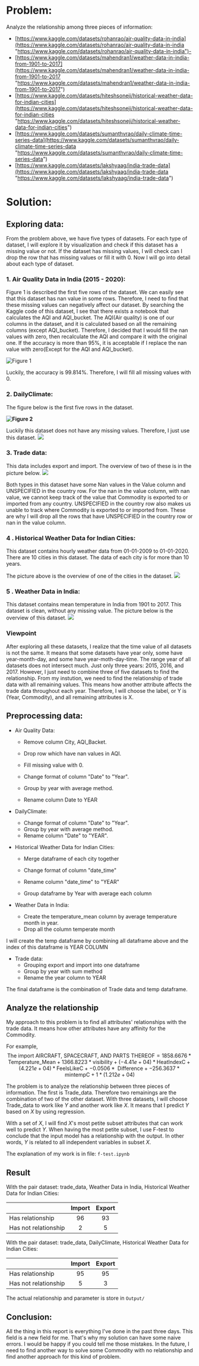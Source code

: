 
# Problem:

Analyze the relationship among three pieces of information:

+ [https://www.kaggle.com/datasets/rohanrao/air-quality-data-in-india](https://www.kaggle.com/datasets/rohanrao/air-quality-data-in-india "https://www.kaggle.com/datasets/rohanrao/air-quality-data-in-india")-
+  [https://www.kaggle.com/datasets/mahendran1/weather-data-in-india-from-1901-to-2017](https://www.kaggle.com/datasets/mahendran1/weather-data-in-india-from-1901-to-2017 "https://www.kaggle.com/datasets/mahendran1/weather-data-in-india-from-1901-to-2017") 
+  [https://www.kaggle.com/datasets/hiteshsoneji/historical-weather-data-for-indian-cities](https://www.kaggle.com/datasets/hiteshsoneji/historical-weather-data-for-indian-cities "https://www.kaggle.com/datasets/hiteshsoneji/historical-weather-data-for-indian-cities") 
+ [https://www.kaggle.com/datasets/sumanthvrao/daily-climate-time-series-data](https://www.kaggle.com/datasets/sumanthvrao/daily-climate-time-series-data "https://www.kaggle.com/datasets/sumanthvrao/daily-climate-time-series-data")
+  [https://www.kaggle.com/datasets/lakshyaag/india-trade-data](https://www.kaggle.com/datasets/lakshyaag/india-trade-data "https://www.kaggle.com/datasets/lakshyaag/india-trade-data")


# Solution:


## Exploring data:

From the problem above, we have five types of datasets. For each type of dataset, I will explore it by visualization and check if this dataset has a missing value or not. If the dataset has missing values, I will check can I drop the row that has missing values or fill it with 0. Now I will go into detail about each type of dataset.

### 1. Air Quality Data in India (2015 - 2020):
Figure 1 is described the first five rows of the dataset. We can easily see that this dataset has nan value in some rows. Therefore, I need to find that these missing values can negatively affect our dataset. By searching the Kaggle code of this dataset, I see that there exists a notebook that calculates the AQI and AQI_bucket. The AQI(Air quality) is one of our columns in the dataset, and it is calculated based on all the remaining columns (except AQI_bucket). Therefore, I decided that I would fill the nan values with zero, then recalculate the AQI and compare it with the original one. If the accuracy is more than 95%, it is acceptable if I replace the nan value with zero(Except for the AQI and AQI_bucket).


![Figure 1](https://lh3.googleusercontent.com/LQFYwLOv-sDSpnEQzWd3BeipedVpAKu8ROvmUgijRz9SYz9We-Svd766i854ZyTDD7_E2O1V14ZtjIP_QB8IsT8VrtrNzeUh960Aok-Mvth2XfDQvM3Up0WU01aTil0KZAdYVqvUL0JAXXh8Lw )


Luckily, the accuracy is 99.814%. Therefore, I will fill all missing values with 0.

### 2. DailyClimate:
The figure below is the first five rows in the dataset.

**![Figure 2 ](https://lh4.googleusercontent.com/ntJVTKochVerd9PyK9iNdSre_uBCoO9rtpSkv26Txf1Hh-09CPblpTaUJQeprPpg-NaV-crdTUOFMfvf_RUiEv_g0u3SjZJXF-XwL7Rb0Pp5TXyzHOrNZ2lNCb_B_CDJyGYcwrOs0Ew_12BLEg)**
 
 Luckily this dataset does not have any missing values. Therefore, I just use this dataset.
**![](https://lh4.googleusercontent.com/iKtUo-DkiX5-qi6Yo4p4MHI20W_kri69kP8lvVpwzQXPP8ZEt36aRwQ0BCoY-cmjQE_a8eKzI-Q7WJMHyf1NoVwvpExw_KHrY_Ja7b1My2AV4KkEXvGyugkcijd6VkjE8mlxFu1Wam0J7t2v2Q)**

### 3. Trade data:
This data includes export and import. The overview of two of these is in the picture below.
**![](https://lh5.googleusercontent.com/Bro6a3OWIUH8fO6wD1DVaCMvTsD5zVaAgO0kxAvzqShMxmzLVq8UG-bERWhtzgNwXe-xob73nx3VezvljY1P03uSvEhJx71UpROhY-I39NIsepeBOgxFKZWtvyOaxPilZN-aMkzZCLBCc1N3VA)**



Both types in this dataset have some Nan values in the Value column and UNSPECIFIED in the country row. For the nan in the value column, with nan value, we cannot keep track of the value that  Commodity is exported to or imported from any country. UNSPECIFIED in the country row also makes us unable to track where Commodity is exported to or imported from. These are why I will drop all the rows that have UNSPECIFIED in the country row or nan in the value column.

### 4	. Historical Weather Data for Indian Cities:

This dataset contains hourly weather data from 01-01-2009 to 01-01-2020. There are 10 cities in this dataset. The data of each city is for more than 10 years.

The picture above is the overview of one of the cities in the dataset.
**![](https://lh6.googleusercontent.com/X0rbaqdITpq1Us9ucOpJBGXyJf4DTF6_j1MOALXx6VlQB0-jOLwqxYuJcrFz5h5hytR_O3hYCAppTimR-n8-cAgXPJgu2ESnZLdW11SChJHi3v6FAIbhUNQmL6nvQHtMSgaWtvPoVp5nlqm7Qw)**

### 5	. Weather Data in India:
This dataset contains mean temperature in India from 1901 to 2017. This dataset is clean, without any missing value.
The picture below is the overview of this dataset.
**![](https://lh3.googleusercontent.com/rzZJo2E4kEgxnsd5wES7KAKyL9E9GpwW0WIwAvWAp4dkee7ctlEiQZiLLHQQloLap6PUvneKKxJBFTjsvFNGkKwK3Rv1hgdeKuD50iw4AqJ_n5LpwuAXX-Q-13bk5sbuBOKewy0EBeYar5TAmA)**

### Viewpoint
After exploring all these datasets, I realize that the time value of all datasets is not the same. It means that some datasets have year only, some have year-month-day, and some have year-moth-day-time. The range year of all datasets does not intersect much. Just only three years: 2015, 2016, and 2017. However, I just need to combine three of five datasets to find the relationship. From my instution, we need to find the relationship of trade data with all remaining values. This means how another attribute affects the trade data throughout each year. Therefore, I will choose the label, or Y is (Year, Commodity), and all remaining attributes is X.
## Preprocessing  data:

+ Air Quality Data: 
	+ Remove column City, AQI_Backet.

	+ Drop row which have nan values in AQI.

	+ Fill missing value with 0.

	+ Change format of column "Date" to "Year".

	+ Group by year with average method.
	+ Rename column Date to YEAR

+ DailyClimate:
	+ Change format of column "Date" to "Year". 
	+ Group by year with average method.
	+ Rename column "Date" to "YEAR".
+ Historical Weather Data for Indian Cities:
	+ Merge dataframe of each city together

	+ Change format of column "date_time"

	+ Rename column "date_time" to "YEAR"

	+ Group dataframe by Year with average each column
+ Weather Data in India:
	+ Create the temperature_mean column by average temperature month in year.
	+ Drop all the column temperate month

I will create the temp dataframe by combining all dataframe above and the index of this dataframe is YEAR COLUMN

+ Trade data:
	+	Grouping export and import into one dataframe
	+	Group by year with sum method
	+	Rename the year column to YEAR

The final dataframe is the combination of  Trade data and temp dataframe.

## Analyze the relationship


My approach to this problem is to find all attributes' relationships with the trade data. It means how other attributes have any affinity for the Commodity.

For example, 
$$\text{The import AIRCRAFT, SPACECRAFT, AND PARTS THEREOF} = 1858.6676 * \text{Temperature\_Mean} + 1366.8223 * \text{visibility} + (-4.41e+04) * \text{HeatIndexC} + (4.221e+04)* \text{FeelsLikeC} + -0.0506 * \text{ Difference}+ -256.3637 * \text{mintempC} + 1 * (1.212e+04)$$


The problem is to analyze the relationship between three pieces of information. The first is Trade_data. Therefore two remainings are the combination of two of the other dataset. With three datasets, I will choose Trade_data to work like $Y$ and another work like $X$. It means that I predict $Y$ based on $X$ by using regression.

With a set of $X$, I will find $X$'s most petite subset attributes that can work well to predict $Y$. When having the most petite subset, I use F-test to conclude that the input model has a relationship with the output. In other words, $Y$ is related to all independent variables in subset $X$.

The explanation of my work is in file: ```f-test.ipynb```

## Result

With the pair dataset: trade_data,  Weather Data in India, Historical Weather Data for Indian Cities:

| |      Import|  Export|
|:----------|:-------------:|:------:|
| Has relationship|  96 | 93|
| Has not relationship |    2|   5 |


With the pair dataset: trade_data,  DailyClimate, Historical Weather Data for Indian Cities:

| |      Import|  Export|
|:----------|:-------------:|:------:|
| Has relationship|  95 | 95|
| Has not relationship |    5|   3 |


The actual relationship and parameter is store in ```Output/```


## Conclusion:

All the thing in this report is everything I've done in the past three days. This field is a new field for me. That's why my solution can have some naive errors. I would be happy if you could tell me those mistakes. In the future, I need to find another way to solve some Commodity with no relationship and find another approach for this kind of problem.
